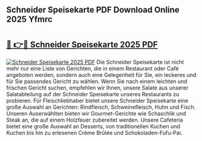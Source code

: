## Schneider Speisekarte PDF Download Online 2025 Yfmrc

# <h2><a href="http://gcbe53.nevu.top/?p=Schneider+Speisekarte">🔗 👉🔴 Schneider Speisekarte 2025 PDF</a></h2>

[![Schneider Speisekarte 2025 PDF](https://i.imgur.com/dBaPXMq.png)](http://gcbe53.nevu.top/?p=Schneider+Speisekarte)
Die Schneider Speisekarte ist nicht mehr nur eine Liste von Gerichten, die in einem Restaurant oder Café angeboten werden, sondern auch eine Gelegenheit für Sie, ein leckeres und für Sie passendes Gericht zu wählen. Wenn Sie nach einem leichten und frischen Gericht suchen, empfehlen wir Ihnen, unsere Salate aus unserer Salatabteilung auf der Schneider Speisekarte unseres Restaurants zu probieren. Für Fleischliebhaber bietet unsere Schneider Speisekarte eine große Auswahl an Gerichten: Rindfleisch, Schweinefleisch, Huhn und Fisch. Unseren Auserwählten bieten wir Gourmet-Gerichte wie Schaschlik und Steak an, die auf einem Holzfeuer zubereitet werden. Unsere Cafeteria bietet eine große Auswahl an Desserts, von traditionellen Kuchen und Kuchen bis hin zu erlesenen Crème Brûlée und Schokoladen-Fufu-Pai.
